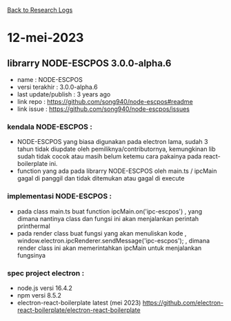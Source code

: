 [Back to Research Logs](https://github.com/denitiawan/research-electron-react-boilerplate-printthermal/blob/main/research-logs.md)

# 12-mei-2023
##  librarry NODE-ESCPOS  3.0.0-alpha.6
- name : NODE-ESCPOS 
- versi terakhir : 3.0.0-alpha.6
- last update/publish : 3 years ago
- link repo : https://github.com/song940/node-escpos#readme
- link issue : https://github.com/song940/node-escpos/issues

### kendala NODE-ESCPOS  :
- NODE-ESCPOS yang biasa digunakan pada electron lama, sudah 3 tahun tidak diupdate oleh pemiliknya/contributornya, kemungkinan lib sudah tidak cocok atau masih belum ketemu cara pakainya pada react-boilerplate ini.
- function yang ada pada librarry NODE-ESCPOS oleh main.ts / ipcMain gagal di panggil dan tidak ditemukan atau gagal di execute

### implementasi NODE-ESCPOS  :
- pada class main.ts buat function ipcMain.on('ipc-escpos')  , yang dimana nantinya class dan fungsi ini akan menjalankan perintah printhermal
- pada render class buat fungsi yang akan menuliskan kode , window.electron.ipcRenderer.sendMessage('ipc-escpos'); , dimana render class ini akan memerintahkan ipcMain untuk menjalankan fungsinya   

### spec project electron :
- node.js versi 16.4.2
- npm versi 8.5.2
- electron-react-boilerplate latest (mei 2023) https://github.com/electron-react-boilerplate/electron-react-boilerplate


